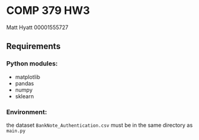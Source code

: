# COMP 379 HW3
Matt Hyatt
00001555727

## Requirements

### Python modules:
- matplotlib
- pandas
- numpy
- sklearn


### Environment:
the dataset `BankNote_Authentication.csv` must be in the same directory as `main.py`
